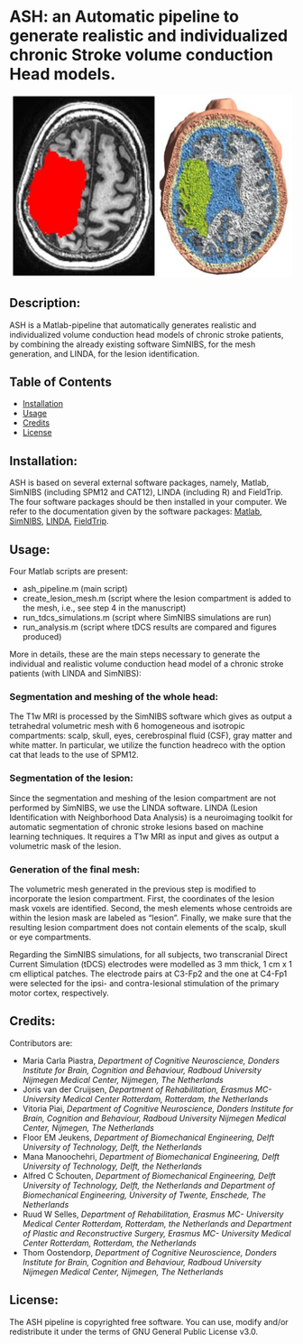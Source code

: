 ASH: an Automatic pipeline to generate realistic and individualized chronic Stroke volume conduction Head models.
=========================

<p align="center">
  <img src="https://github.com/mcpiastra/ASH/blob/master/ash_repo.png" width="500">
</p>

Description:
-------
ASH is a Matlab-pipeline that automatically generates realistic and individualized volume conduction head models of chronic stroke patients, by combining the already existing software SimNIBS, for the mesh generation, and LINDA, for the lesion identification.

Table of Contents
-------
- [Installation](#installation)
- [Usage](#usage)
- [Credits](#credits)
- [License](#license)

Installation:
-------
ASH is based on several external software packages, namely, Matlab, SimNIBS (including SPM12 and CAT12), LINDA (including R) and FieldTrip. 
The four software packages should be then installed in your computer. We refer to the documentation given by the software packages: [Matlab](http://matlab.com), [SimNIBS](https://simnibs.github.io/simnibs/build/html/installation/simnibs_installer.html), [LINDA](http://dorianps.github.io/LINDA/), [FieldTrip](http://www.fieldtriptoolbox.org/download/).

Usage: 
-------
Four Matlab scripts are present:
- ash_pipeline.m (main script)
- create_lesion_mesh.m (script where the lesion compartment is added to the mesh, i.e., see step 4 in the manuscript)
- run_tdcs_simulations.m (script where SimNIBS simulations are run)
- run_analysis.m (script where tDCS results are compared and figures produced)

More in details, these are the main steps necessary to generate the individual and realistic volume conduction head model of a chronic stroke patients (with LINDA and SimNIBS):
### Segmentation and meshing of the whole head: 
The T1w MRI is processed by the SimNIBS software  which gives as output a tetrahedral volumetric mesh with 6 homogeneous and isotropic compartments: scalp, skull, eyes, cerebrospinal fluid (CSF), gray matter and white matter. In particular, we utilize the function headreco with the option cat that leads to the use of SPM12. 
### Segmentation of the lesion: 
Since the segmentation and meshing of the lesion compartment are not performed by SimNIBS, we use the LINDA software. LINDA (Lesion Identification with Neighborhood Data Analysis) is a neuroimaging toolkit for automatic segmentation of chronic stroke lesions based on machine learning techniques. It requires a T1w MRI as input and gives as output a volumetric mask of the lesion.
### Generation of the final mesh: 
The volumetric mesh generated in the previous step is modified to incorporate the lesion compartment. First, the coordinates of the lesion mask voxels are identified. Second, the mesh elements whose centroids are within the lesion mask are labeled as “lesion”. Finally, we make sure that the resulting lesion compartment does not contain elements of the scalp, skull or eye compartments.

Regarding the SimNIBS simulations, for all subjects, two transcranial Direct Current Simulation (tDCS) electrodes were modelled as 3 mm thick, 1 cm x 1 cm elliptical patches. The electrode pairs at C3-Fp2 and the one at C4-Fp1 were selected for the ipsi- and contra-lesional stimulation of the primary motor cortex, respectively.
  

Credits: 
-------
Contributors are:
- Maria Carla Piastra, *Department of Cognitive Neuroscience, Donders Institute for Brain, Cognition and Behaviour, Radboud University Nijmegen Medical Center, Nijmegen, The Netherlands*
- Joris van der Cruijsen, *Department of Rehabilitation, Erasmus MC- University Medical Center Rotterdam, Rotterdam, the Netherlands*
- Vitoria Piai, *Department of Cognitive Neuroscience, Donders Institute for Brain, Cognition and Behaviour, Radboud University Nijmegen Medical Center, Nijmegen, The Netherlands*
- Floor EM Jeukens, *Department of Biomechanical Engineering, Delft University of Technology, Delft, the Netherlands*
- Mana Manoochehri, *Department of Biomechanical Engineering, Delft University of Technology, Delft, the Netherlands*
- Alfred C Schouten, *Department of Biomechanical Engineering, Delft University of Technology, Delft, the Netherlands and Department of Biomechanical Engineering, University of Twente, Enschede, The Netherlands*
- Ruud W Selles, *Department of Rehabilitation, Erasmus MC- University Medical Center Rotterdam, Rotterdam, the Netherlands and Department of Plastic and Reconstructive Surgery, Erasmus MC- University Medical Center Rotterdam, Rotterdam, the Netherlands*
- Thom Oostendorp, *Department of Cognitive Neuroscience, Donders Institute for Brain, Cognition and Behaviour, Radboud University Nijmegen Medical Center, Nijmegen, The Netherlands*

License: 
-------
The ASH pipeline is copyrighted free software. You can use, modify and/or redistribute it under the terms of GNU General Public License v3.0.

